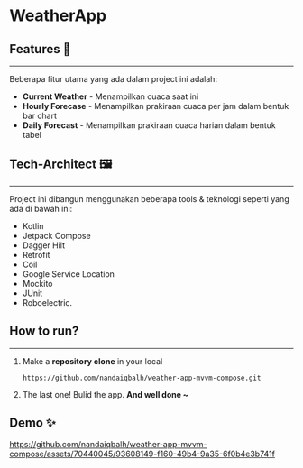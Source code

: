 # WeatherApp

## Features 🚀
---------
Beberapa fitur utama yang ada dalam project ini adalah:
- **Current Weather** - Menampilkan cuaca saat ini
- **Hourly Forecase** - Menampilkan prakiraan cuaca per jam dalam bentuk bar chart
- **Daily Forecast** - Menampilkan prakiraan cuaca harian dalam bentuk tabel

## Tech-Architect 🖼
-----
Project ini dibangun menggunakan beberapa tools & teknologi seperti yang ada di bawah ini:
- Kotlin
- Jetpack Compose
- Dagger Hilt
- Retrofit
- Coil
- Google Service Location
- Mockito
- JUnit
- Roboelectric.


## How to run?
-----
1. Make a **repository clone** in your local
    ```
    https://github.com/nandaiqbalh/weather-app-mvvm-compose.git
    ```
2. The last one! Bulid the app. **And well done ~**

## Demo ✨
https://github.com/nandaiqbalh/weather-app-mvvm-compose/assets/70440045/93608149-f160-49b4-9a35-6f0b4e3b741f


